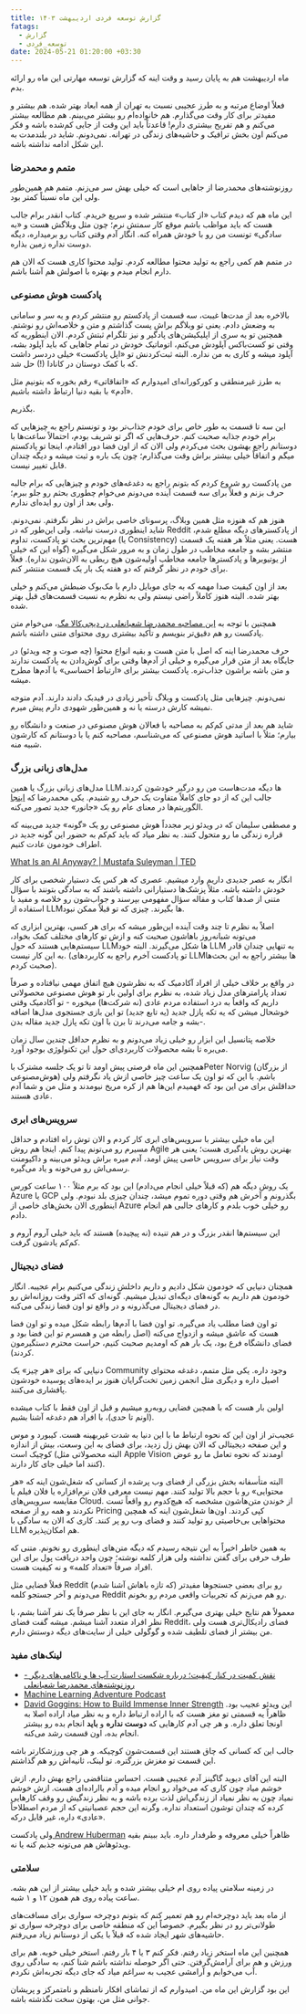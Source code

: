 ```yaml
---
title: گزارش توسعه فردی اردیبهشت ۱۴۰۳
fatags:
  - گزارش
  - توسعه_فردی
date: 2024-05-21 01:20:00 +03:30
---
```

ماه اردیبهشت هم به پایان رسید و وقت اینه که گزارش توسعه مهارتی این ماه رو ارائه بدم. 

فعلاً اوضاع مرتبه و به طرز عجیبی نسبت به تهران از همه ابعاد بهتر شده. هم بیشتر و مفیدتر برای کار وقت می‌گذارم. هم خانواده‌ام رو بیشتر می‌بینم. هم مطالعه بیشتر می‌کنم و هم تفریح بیشتری دارم! قاعدتاً باید این وقت از جایی کم‌شده باشه و فکر می‌کنم اون بخش ترافیک و حاشیه‌های زندگی در تهرانه. نمی‌دونم. شاید در بلندمدت به این شکل ادامه نداشته باشه. 
### متمم و محمدرضا
روزنوشته‌های محمدرضا از جاهایی است که خیلی بهش سر می‌زنم. متمم هم همین‌طور ولی این ماه نسبتاً کمتر بود. 

این ماه هم که دیدم کتاب «از کتاب» منتشر شده و سریع خریدم. کتاب انقدر برام جالب هست که باید مواظب باشم موقع کار سمتش نرم؛ چون مثل وبلاگش هست و «به سادگی» تونست من رو با خودش همراه کنه. انگار آدم وقتی کتاب رو برمیداره، دیگه دوست نداره زمین بذاره. 

در متمم هم کمی راجع به تولید محتوا مطالعه کردم. تولید محتوا کاری هست که الان هم دارم انجام میدم و بهتره با اصولش هم آشنا باشم. 
### پادکست هوش مصنوعی
بالاخره بعد از مدت‌ها غیبت، سه قسمت از پادکستم رو منتشر کردم و یه سر و سامانی به وضعش دادم. یعنی تو وبلاگم براش پست گذاشتم و متن و خلاصه‌اش رو نوشتم. همچنین تو یه سری از اپلیکیشن‌های پادگیر و نیز تلگرام ثبتش کردم. الان اینطوریه که وقتی تو کست‌باکس آپلودش می‌کنم، اتوماتیک خودش در تمام جاهایی که باید آپلود بشه، آپلود میشه و کاری به من نداره. البته ثبت‌کردنش تو «اپل پادکست» خیلی دردسر داشت که با کمک دوستان در کانادا (!) حل شد.

به طرز غیرمنطقی و کورکورانه‌ای امیدوارم که «اتفاقاتی» رقم بخوره که بتونیم مثل «آدم» با بقیه دنیا ارتباط داشته باشیم. 

بگذریم. 

این سه تا قسمت به طور خاص برای خودم جذاب‌تر بود و تونستم راجع به چیزهایی که برام خودم جذابه صحبت کنم. حرف‌هایی که اگر تو شریف بودم، احتمالاً ساعت‌ها با دوستانم راجع بهشون بحث می‌کردم ولی الان که از اون فضا دور افتادم، اینجا تو پادکستم میگم و اتفاقاً خیلی بیشتر براش وقت می‌گذارم؛ چون یک باره و ثبت میشه و دیگه چندان قابل تغییر نیست. 

من پادکست رو شروع کردم که بتونم راجع به دغدغه‌های خودم و چیزهایی که برام جالبه حرف بزنم و فعلاً برای سه قسمت آینده می‌دونم می‌خوام چطوری بحثم رو جلو ببرم؛ ولی بعد از اون رو ایده‌ای ندارم. 

هنوز هم که هنوزه مثل همین وبلاگ، پرسونای خاصی براش در نظر نگرفتم. نمی‌دونم. شاید اینطوری درست نباشه. ولی این‌طور که در Reddit از پادکسترهای دیگه مطلع شدم، مهم‌ترین بحث تو پادکست، تداوم (یا Consistency) هست. یعنی مثلاً هر هفته یک قسمت منتشر بشه و جامعه مخاطب در طول زمان و به مرور شکل می‌گیره (گواه این که خیلی از یوتیوبرها و پادکسترها جامعه مخاطب اولیه‌شون هیچ ربطی به الان‌شون نداره). فعلاً برای خودم در نظر گرفتم که دو هفته یک بار یک قسمت منتشر کنم. 

بعد از اون کیفیت صدا مهمه که به جای موبایل دارم با مک‌بوک ضبطش می‌کنم و خیلی بهتر شده. البته هنوز کاملاً راضی نیستم ولی به نظرم به نسبت قسمت‌های قبل بهتر شده. 

همچنین با توجه به [این مصاحبه محمدرضا شعبانعلی در دیجی‌کالا مگ](https://www.digikala.com/mag/podcast/%D9%85%D8%B0%D8%A7%DA%A9%D8%B1%D9%87-%D9%85%D9%88%D8%B1%D8%AF-%DA%86%DB%8C%D8%B2%D8%9B-%DA%AF%D9%81%D8%AA%E2%80%8C%D9%88%DA%AF%D9%88-%D8%A8%D8%A7-%D9%85%D8%AD%D9%85%D9%85%D8%AF%D8%B1%D8%B6%D8%A7/)، می‌خوام متن پادکست رو هم دقیق‌تر بنویسم و تأکید بیشتری روی محتوای متنی داشته باشم. 

حرف محمدرضا اینه که اصل با متن هست و بقیه انواع محتوا (چه صوت و چه ویدئو) در جایگاه بعد از متن قرار می‌گیره و خیلی از آدم‌ها وقتی برای گوش‌دادن به پادکست ندارند و متن باشه براشون جذاب‌تره. پادکست بیشتر برای «ارتباط احساسی» با آدم‌ها مطرح میشه. 

نمی‌دونم. چیزهایی مثل پادکست و وبلاگ تأخیر زیادی در فیدبک دادند دارند. آدم متوجه نمیشه کارش درسته یا نه و همین‌طور شهودی دارم پیش میرم. 

شاید هم بعد از مدتی کم‌کم به مصاحبه با فعالان هوش مصنوعی در صنعت و دانشگاه رو بیارم؛ مثلاً با اساتید هوش مصنوعی که می‌شناسم، مصاحبه کنم یا با دوستانم که کارشون شبیه منه. 

### مدل‌های زبانی بزرگ
مدل‌های زبانی بزرگ یا همین LLMها دیگه مدت‌هاست من رو درگیر خودشون کردند. جالب این که از دو جای کاملاً متفاوت یک حرف رو شنیدم. یکی محمدرضا که [اینجا](https://mrshabanali.com/%da%86%d8%aa-%d8%ac%db%8c-%d9%be%db%8c-%d8%aa%db%8c-%d9%88%db%8c%d8%aa%da%af%d9%86%d8%b4%d8%aa%d8%a7%db%8c%d9%86/#comment-80736) الگوریتم‌ها در معنای عام رو یک «جانور» جدید تصور می‌کنه. 

و مصطفی سلیمان که در ویدئو زیر مجدداً هوش مصنوعی رو یک «گونه» جدید می‌بینه که قراره زندگی ما رو متحول کنند. به نظر میاد که باید کم‌کم به حضور این گونه جدید در اطراف خودمون عادت کنیم. 

[What Is an AI Anyway? | Mustafa Suleyman | TED](https://youtu.be/KKNCiRWd_j0?si=dTc9ONEgu3tKZ0nX)

انگار به عصر جدیدی داریم وارد میشیم. عصری که هر کس یک دستیار شخصی برای کار خودش داشته باشه. مثلاً پزشک‌ها دستیارانی داشته باشند که به سادگی بتونند با سؤال متنی از صدها کتاب و مقاله سؤال مفهومی بپرسند و جواب‌شون رو خلاصه و مفید با استفاده از LLMها بگیرند. چیزی که تو قبلاً ممکن نبود. 

اصلاً به نظرم تا چند وقت آینده این‌طور میشه که برای هر کسی، بهترین ابزاری که می‌تونه شبانه‌روز باهاشون صحبت کنه و ازش تو کارهای مختلف کمک بخواد، سیستم‌هایی هستند که حول LLMها شکل می‌گیرند. البته خود LLM به تنهایی چندان قادر به این کار نیست. (تو پادکست آخرم راجع به کاربردهای LLMها بیشتر راجع به این بحث‌ها صحبت کردم). 

در واقع بر خلاف خیلی از افراد آکادمیک که به نظرشون هیچ اتفاق مهمی نیافتاده و صرفاً تعداد پارامترهای مدل زیاد شده، به نظرم برای اولین بار تو هوش مصنوعی محصولاتی داریم که واقعاً به درد استفاده مردم عادی (نه شرکت‌ها) میخوره - تو آکادمیک وقتی خوشحال میشن که یه تکه پازل جدید (یه تابع جدید) تو این بازی جستجوی مدل‌ها اضافه بشه و جامه می‌درند تا برن با اون تکه پازل جدید مقاله بدن-.

خلاصه پتانسیل این ابزار رو خیلی زیاد می‌دونم و به نظرم حداقل چندین سال زمان می‌بره تا بشه محصولات کاربردی‌ای حول این تکنولوژی بوجود آورد. 

همچنین این ماه فرصتی پیش اومد تا تو یک جلسه مشترک باPeter Norvig (از بزرگان هوش‌مصنوعی) باشم. با این که تو اون یک ساعت چیز خاصی ازش یاد نگرفتم ولی حداقلش برای من این بود که فهمیدم این‌ها هم از کره مریخ نیومدند و مثل من و شما آدم عادی هستند. 
### سرویس‌های ابری
این ماه خیلی بیشتر با سرویس‌های ابری کار کردم و الان توش راه افتادم و حداقل مسیرم رو می‌تونم پیدا کنم. اینجا هم روش Agile بهترین روش یادگیری هست؛ یعنی هر وقت نیاز برای سرویس خاصی پیش اومد، آدم میره براش ویدئو می‌بینه و داکیومنت رسمی‌اش رو می‌خونه و یاد می‌گیره. 

یک روش دیگه هم (که قبلاً خیلی انجام می‌دادم) این بود که برم مثلاً ۱۰۰ ساعت کورس Azure یا GCP بگذرونم و آخرش هم وقتی دوره تموم میشد، چندان چیزی بلد نبودم. ولی اینطوری الان بخش‌های خاصی از Azure رو خیلی خوب بلدم و کارهای جالبی هم انجام دادم.

این سیستم‌ها انقدر بزرگ و در هم تنیده (نه پیچیده) هستند که باید خیلی آروم آروم و کم‌کم یادشون گرفت. 
### فضای دیجیتال
همچنان دنیایی که خودمون شکل دادیم و داریم داخلش زندگی می‌کنیم برام عجیبه. انگار خودمون هم داریم به گونه‌های دیگه‌ای تبدیل میشیم. گونه‌ای که اکثر وقت روزانه‌اش رو در فضای دیجیتال می‌گذرونه و در واقع تو اون فضا زندگی می‌کنه. 

تو اون فضا مطلب یاد می‌گیره. تو اون فضا با آدم‌ها رابطه شکل میده و تو اون فضا هست که عاشق میشه و ازدواج می‌کنه (اصل رابطه من و همسرم تو این فضا بود و فضای دانشگاه فرع بود، یک بار هم که اومدیم صحبت کنیم، حراست محترم دستگیرمون کردند). 

دنیایی که برای «هر چیز» یک Community وجود داره. یکی مثل متمم، دغدغه محتوای اصیل داره و دیگری مثل انجمن زمین تخت‌گرایان هنوز بر ایده‌های پوسیده خودشون پافشاری می‌کنند. 

اولین بار هست که با همچین فضایی روبه‌رو میشیم و قبل از اون فقط با کتاب میشده (اونم تا حدی)، با افراد هم دغدغه آشنا بشیم. 

عجیب‌تر از اون این که نحوه ارتباط ما با این دنیا به شدت غیربهینه هست. کیبورد و موس و این صفحه دیجیتالی که الان بهش زل زدید، برای فضای به این وسعت، بیش از اندازه کوچیک است (البته محصولاتی مثل Apple Vision اومدند که نحوه تعامل ما رو عوض کنند اما خیلی جای کار دارند).

البته متأسفانه بخش بزرگی از فضای وب پرشده از کسانی که شغل‌شون اینه که «هر محتوایی» رو با حجم بالا تولید کنند. مهم نیست معرفی فلان نرم‌افزاره یا فلان فیلم یا مقایسه سرویس‌های Cloud. از خوندن متن‌هاشون مشخصه که هیچ‌کدوم رو واقعاً تست نکردند و همه رو از صفحه Pricing کپی کردند. اون‌ها شغل‌شون اینه که همچین محتواهایی بی‌خاصیتی رو تولید کنند و فضای وب رو پر کنند. کاری که الان به سادگی با LLM هم امکان‌پذیره. 

به همین‌ خاطر اخیراً به این نتیجه رسیدم که دیگه متن‌های اینطوری رو نخونم. متنی که طرف حرفی برای گفتن نداشته ولی هزار کلمه نوشته؛ چون واحد دریافت پول برای این افراد صرفاً «تعداد کلمه» و نه کیفیت هست. 

فعلاً فضایی مثل Reddit (که تازه باهاش آشنا شدم) رو برای بعضی جستجوها مفیدتر می‌دونم و آخر جستجو کلمه Reddit رو هم می‌زنم که تجربیات واقعی مردم رو بخونم. 

معمولاً هم نتایج خیلی بهتری می‌گیرم. انگار به جای این با نظر صرفاً یک نفر آشنا بشم، با نظر افراد متعدد آشنا میشم. میشه گفت فضای Reddit، فضای رادیکال‌تری هست ولی من بیشتر از فضای تلطیف شده و گوگولی خیلی از سایت‌های دیگه دوستش دارم.
### لینک‌های مفید
 - [نقش کمیت در کنار کیفیت؛ درباره شکست استارت آپ ها و ناکامی‌های دیگر - روزنوشته‌های محمدرضا شعبانعلی](https://mrshabanali.com/%D8%B1%D8%A7%D8%A8%D8%B7%D9%87-%DA%A9%D9%85%DB%8C%D8%AA-%D9%88-%DA%A9%DB%8C%D9%81%DB%8C%D8%AA/)
- [Machine Learning Adventure Podcast](https://castbox.fm/channel/6090431?country=ir)
- [David Goggins: How to Build Immense Inner Strength](https://youtu.be/nDLb8_wgX50?t=2790)
 این ویدئو عجیب بود. ظاهراً یه قسمتی تو مغز هست که با اراده ارتباط داره و به نظر میاد اراده اصلا به اونجا تعلق داره. و هر چی آدم کارهایی که **دوست نداره** و **باید** انجام بده رو بیشتر انجام بده، اون قسمت رشد می‌کنه.

جالب این که کسانی که چاق هستند این قسمت‌شون کوچیکه. و هر چی ورزشکارتر باشه این قسمت تو مغزش بزرگتره. تو لینک، ثانیه‌اش رو هم گذاشتم.

البته این آقای دیوید گاگینز آدم عجیبی هست. احساس متناقضی راجع بهش دارم. ازش خوشم میاد چون کاری که می‌خواد رو انجام میده و آدم بااراده‌ای هست. ازش خوشم نمیاد چون به نظر نمیاد از زندگی‌اش لذت برده باشه و به نظر زندگیش رو وقف کارهایی کرده که چندان توشون استعداد نداره. وگرنه این حجم عصبانیتی که از مردم اصطلاحاً «عادی» داره، غیر قابل درکه. 

ولی پادکست[ Andrew Huberman](https://www.youtube.com/@hubermanlab/videos) ظاهراً خیلی معروفه و طرفدار داره. باید ببینم بقیه ویدئوهاش هم می‌تونه جذبم کنه یا نه. 
### سلامتی
در زمینه سلامتی پیاده روی‌ ام خیلی بیشتر شده و باید خیلی بیشتر از این هم بشه. ساعت پیاده روی هم همون ۱۲ و ۱ شبه. 

از ماه بعد باید دوچرخه‌ام رو هم تعمیر کنم که بتونم دوچرخه سواری برای مسافت‌های طولانی‌تر رو در نظر بگیرم. خصوصاً این که منطقه خاصی برای دوچرخه سواری تو حاشیه‌های شهر ایجاد شده که قبلاً با یکی از دوستانم زیاد می‌رفتم. 

همچنین این ماه استخر زیاد رفتم. فکر کنم ۳ یا ۴ بار رفتم. استخر خیلی خوبه. هم برای ورزش و هم برای آرامش‌گرفتن. حتی اگر حوصله نداشته باشم شنا کنم، به سادگی روی آب می‌خوابم و آرامشی عجیب به سراغم میاد که جای دیگه‌ تجربه‌اش نکردم. 

این بود گزارش این ماه من. امیدوارم که از تماشای افکار نامنظم و نامتمرکز و پریشان جوانی مثل من، بهتون سخت نگذشته باشه. ‬